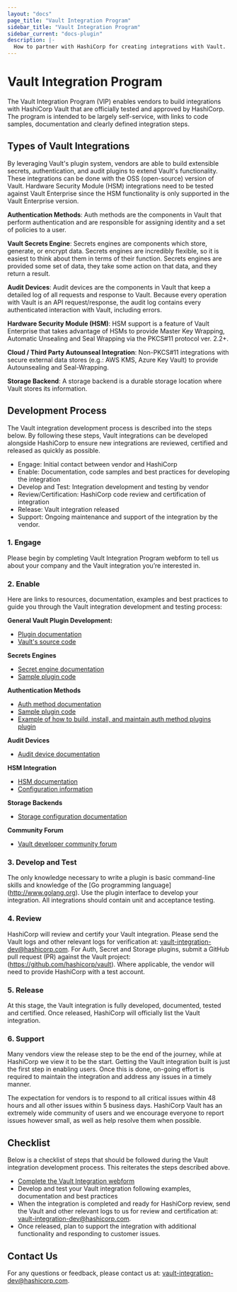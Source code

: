 ```yaml
---
layout: "docs"
page_title: "Vault Integration Program"
sidebar_title: "Vault Integration Program"
sidebar_current: "docs-plugin"
description: |-
  How to partner with HashiCorp for creating integrations with Vault.
---
```


# Vault Integration Program
The Vault Integration Program (VIP) enables vendors to build integrations with HashiCorp Vault that are officially tested and approved by HashiCorp. The program is intended to be largely self-service, with links to code samples, documentation and clearly defined integration steps.

## Types of Vault Integrations
By leveraging Vault's plugin system, vendors are able to build extensible secrets, authentication, and audit plugins to extend Vault's functionality. These integrations can be done with the OSS (open-source) version of Vault. Hardware Security Module (HSM) integrations need to be tested against Vault Enterprise since the HSM functionality is only supported in the Vault Enterprise version.

**Authentication Methods**: Auth methods are the components in Vault that perform authentication and are responsible for assigning identity and a set of policies to a user.

**Vault Secrets Engine**: Secrets engines are components which store, generate, or encrypt data. Secrets engines are incredibly flexible, so it is easiest to think about them in terms of their function. Secrets engines are provided some set of data, they take some action on that data, and they return a result.

**Audit Devices**: Audit devices are the components in Vault that keep a detailed log of all requests and response to Vault. Because every operation with Vault is an API request/response, the audit log contains every authenticated interaction with Vault, including errors.  

**Hardware Security Module (HSM)**: HSM support is a feature of Vault Enterprise that takes advantage of HSMs to provide Master Key Wrapping, Automatic Unsealing and Seal Wrapping via the PKCS#11 protocol ver. 2.2+.

**Cloud / Third Party Autounseal Integration**: Non-PKCS#11 integrations with secure external data stores (e.g.: AWS KMS, Azure Key Vault) to provide Autounsealing and Seal-Wrapping.

**Storage Backend**: A storage backend is a durable storage location where Vault stores its information.

## Development Process
The Vault integration development process is described into the steps below. By following these steps, Vault integrations can be developed alongside HashiCorp to ensure new integrations are reviewed, certified and released as quickly as possible.</p>


* Engage: Initial contact between vendor and HashiCorp</li>
* Enable: Documentation, code samples and best practices for developing the integration</li>
* Develop and Test: Integration development and testing by vendor</li>
* Review/Certification: HashiCorp code review and certification of integration</li>
* Release: Vault integration released</li>
* Support: Ongoing maintenance and support of the integration by the vendor.</li>

### 1. Engage
Please begin by completing Vault Integration Program webform to tell us about your company and the Vault integration you’re interested in.

### 2. Enable
Here are links to resources, documentation, examples and best practices to guide you through the Vault integration development and testing process:


**General Vault Plugin Development:**
* [Plugin documentation](https://www.vaultproject.io/docs/internals/plugins.html)
* [Vault's source code](https://github.com/hashicorp/vault)

**Secrets Engines**
* [Secret engine documentation](https://www.vaultproject.io/docs/secrets/index.html)
* [Sample plugin code](https://github.com/hashicorp/vault-auth-plugin-example")

**Authentication Methods**
* [Auth method documentation](https://www.vaultproject.io/docs/auth/index.html)
* [Sample plugin code](https://github.com/hashicorp/vault-auth-plugin-example")
* [Example of how to build, install, and maintain auth method plugins plugin](https://www.hashicorp.com/blog/building-a-vault-secure-plugin)

**Audit Devices**
* [Audit device documentation](https://www.vaultproject.io/docs/audit/index.html)

**HSM Integration**
* [HSM documentation](https://www.vaultproject.io/docs/enterprise/hsm/index.html)
* [Configuration information](https://www.vaultproject.io/docs/configuration/seal/pkcs11.html)


**Storage Backends**
* [Storage configuration documentation](https://www.vaultproject.io/docs/configuration/storage/index.html)

**Community Forum**
* [Vault developer community forum](https://groups.google.com/forum/#!forum/vault-tool)

### 3. Develop and Test 
The only knowledge necessary to write a plugin is basic command-line skills and knowledge of the [Go programming language] (http://www.golang.org). Use the plugin interface to develop your integration. All integrations should contain unit and acceptance testing.  


### 4. Review 
HashiCorp will review and certify your Vault integration. Please send the Vault logs and other relevant logs for verification at: [vault-integration-dev@hashicorp.com](mailto:vault-integration-dev@hashicorp.com). For Auth, Secret and Storage plugins, submit a GitHub pull request (PR) against the Vault project: (https://github.com/hashicorp/vault). Where applicable, the vendor will need to provide HashiCorp with a test account.

### 5. Release 
At this stage, the Vault integration is fully developed, documented, tested and certified. Once released, HashiCorp will officially list the Vault integration.

### 6. Support
Many vendors view the release step to be the end of the journey, while at HashiCorp we view it to be the start. Getting the Vault integration built is just the first step in enabling users. Once this is done, on-going effort is required to maintain the integration and address any issues in a timely manner.

The expectation for vendors is to respond to all critical issues within 48 hours and all other issues within 5 business days. HashiCorp Vault has an extremely wide community of users and we encourage everyone to report issues however small, as well as help resolve them when possible.

## Checklist
Below is a checklist of steps that should be followed during the Vault integration development process. This reiterates the steps described above.

* [Complete the Vault Integration webform](https://docs.google.com/forms/d/e/1FAIpQLSfQL1uj-mL59bd2EyCPI31LT9uvVT-xKyoHAb5FKIwWwwJ1qQ/viewform)
* Develop and test your Vault integration following examples, documentation and best practices
* When the integration is completed and ready for HashiCorp review, send the Vault and other relevant logs to us for review and certification at: [vault-integration-dev@hashicorp.com](mailto:vault-integration-dev@hashicorp.com).
* Once released, plan to support the integration with additional functionality and responding to customer issues.

## Contact Us
For any questions or feedback, please contact us at: [vault-integration-dev@hashicorp.com](mailto:vault-integration-dev@hashicorp.com).
